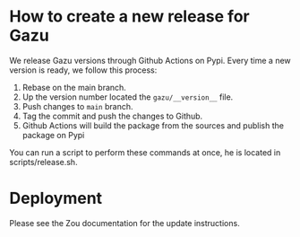 # How to create a new release for Gazu

We release Gazu versions through Github Actions on Pypi. Every time a new version is ready, we
follow this process:

1. Rebase on the main branch.
2. Up the version number located the `gazu/__version__` file.
3. Push changes to `main` branch.
4. Tag the commit and push the changes to Github.
5. Github Actions will build the package from the sources and publish the package on Pypi

You can run a script to perform these commands at once, he is located in scripts/release.sh.

# Deployment

Please see the Zou documentation for the update instructions.
